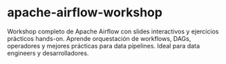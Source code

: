 # apache-airflow-workshop
Workshop completo de Apache Airflow con slides interactivos y ejercicios prácticos hands-on. Aprende orquestación de workflows, DAGs, operadores y mejores prácticas para data pipelines. Ideal para data engineers y desarrolladores.

